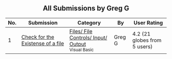 ﻿<div align="center">

## All Submissions by Greg G

</div>

No.  | Submission | Category | By   | User Rating
---- | ---------- | -------- | ---- | -----------
1 | [Check for the Existense of a file<br />](https://github.com/Planet-Source-Code/greg-g-check-for-the-existense-of-a-file__1-2021) | [Files/ File Controls/ Input/ Output<br /><sup>Visual Basic</sup>](../ByCategory/files-file-controls-input-output__1-3.md) | Greg G | 4.2 (21 globes from 5 users)
